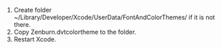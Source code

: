
1. Create folder ~/Library/Developer/Xcode/UserData/FontAndColorThemes/ if it is not there.
2. Copy Zenburn.dvtcolortheme to the folder.
3. Restart Xcode.
